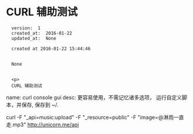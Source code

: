 
  # CURL 辅助测试

      version:  1
      created_at:  2016-01-22
      updated_at:  None

      created at 2016-01-22 15:44:46 


      None


      <p>
      CURL 辅助测试

name: curl console gui
desc: 
更容易使用，不需记忆诸多选项，
运行自定义脚本，并保存, 保存到 ~/.

curl   -F  "_api=music:upload"    -F   "_resource=public"   -F "image=@淋雨一直走.mp3"   http://unicorn.me/api
      </p>

  